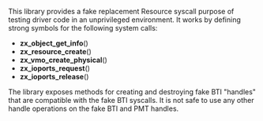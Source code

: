 This library provides a fake replacement Resource syscall purpose of testing
driver code in an unprivileged environment.  It works by defining strong symbols
for the following system calls:

- **zx_object_get_info**()
- **zx_resource_create**()
- **zx_vmo_create_physical**()
- **zx_ioports_request**()
- **zx_ioports_release**()

The library exposes methods for creating and destroying fake BTI "handles" that
are compatible with the fake BTI syscalls.  It is not safe to use any other
handle operations on the fake BTI and PMT handles.
